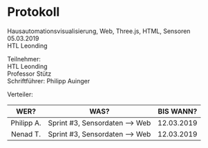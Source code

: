 # Protokoll

Hausautomationsvisualisierung, Web, Three.js, HTML, Sensoren   
05.03.2019   
HTL Leonding   


Teilnehmer:   
  HTL Leonding   
  Professor Stütz   
  Schriftführer: Philipp Auinger   
  
 Verteiler:
  
|      WER?     |   WAS?        |   BIS WANN?  |
|:-------------:|:-------------:|:------------:|
| Philipp A.    | Sprint #3, Sensordaten --> Web |   12.03.2019 |
| Nenad T.      | Sprint #3, Sensordaten --> Web |   12.03.2019 |
